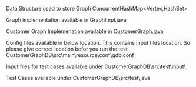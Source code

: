 Data Structure used to store Graph
	ConcurrentHashMap<Vertex,HashSet<Vertex>>

Graph implementation available in GraphImpl.java

Customer Graph Implemenation available in CustomerGraph.java

Config files available in below location. This contains input files location. So please give correct location befor you run the test
	CustomerGraphDB\\src\\main\\resource\\conf\\gdb.conf
	
Input files for test cases available under
	CustomerGraphDB\\src\\test\\input\\

Test Cases available under
	CustomerGraphDB\src\test\java

		
